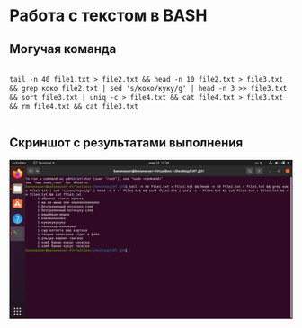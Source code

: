 # Работа с текстом в BASH
## Могучая команда
<pre>
<code>
tail -n 40 file1.txt > file2.txt && head -n 10 file2.txt > file3.txt && grep коко file2.txt | sed 's/коко/куку/g' | head -n 3 >> file3.txt && sort file3.txt | uniq -c > file4.txt && cat file4.txt > file3.txt && rm file4.txt && cat file3.txt
</code>
</pre>
## Скриншот с результатами выполнения
<img src="screenshot.png">
